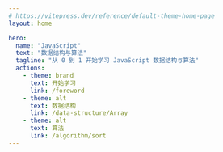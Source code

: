 ```yaml
---
# https://vitepress.dev/reference/default-theme-home-page
layout: home

hero:
  name: "JavaScript"
  text: "数据结构与算法"
  tagline: "从 0 到 1 开始学习 JavaScript 数据结构与算法"
  actions:
    - theme: brand
      text: 开始学习
      link: /foreword
    - theme: alt
      text: 数据结构
      link: /data-structure/Array
    - theme: alt
      text: 算法
      link: /algorithm/sort
---
```


